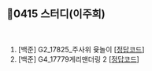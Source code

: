 ## 📘0415 스터디(이주희)
</br>

1. [백준] G2_17825_주사위 윷놀이 [[정답코드](주사위윷놀이.)]
2. [백준] G4_17779게리맨더링 2 [[정답코드]()]
